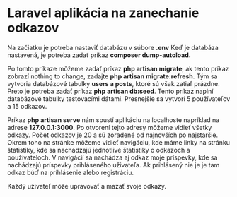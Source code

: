 # Laravel aplikácia na zanechanie odkazov
Na začiatku je potreba nastaviť databázu v súbore **.env**
Keď je databáza nastavená, je potreba zadať príkaz **composer dump-autoload.**

Po tomto príkaze môžeme zadať príkaz **php artisan migrate**, ak tento príkaz zobrazí nothing to change, zadajte **php artisan migrate:refresh**.
Tým sa vytvoria databázové tabulky **users a posts**, ktoré sú však zatiaľ prázdne. Preto je potreba zadať príkaz **php artisan db:seed**. Tento príkaz naplní databázové tabulky testovacími dátami. Presnejšie sa vytvorí 5 používateľov a 15 odkazov.

Príkaz **php artisan serve** nám spustí aplikáciu na localhoste napríklad na adrese **127.0.0.1:3000**. Po otvorení tejto adresy môžeme vidieť všetky odkazy. Počet odkazov je 20 a sú zoradené od najnovších po najstaršie. Okrem toho na stránke môžeme vidieť navigáciu, kde máme linky na stránku štatistiky, kde sa nachádzajú jednotlivé štatistiky o odkazoch a používateloch. V navigácií sa nachádza aj odkaz moje príspevky, kde sa nachádzajú príspevky prihláseného uživateľa. Ak prihlásený nie je je tam odkaz búď na príhlásenie alebo registráciu.

Každý uživateľ môže upravovať a mazať svoje odkazy.
